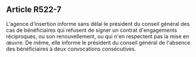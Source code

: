 ## Article R522-7

L'agence d'insertion informe sans délai le président du conseil général des cas de bénéficiaires qui refusent
de signer un contrat d'engagements réciproques, ou son renouvellement, ou qui n'en respectent pas la mise
en œuvre. De même, elle informe le président du conseil général de l'absence des bénéficiaires à deux
convocations consécutives.


